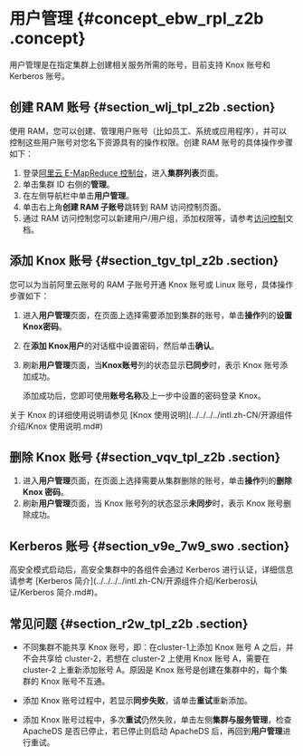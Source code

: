 # 用户管理 {#concept_ebw_rpl_z2b .concept}

用户管理是在指定集群上创建相关服务所需的账号，目前支持 Knox 账号和 Kerberos 账号。

## 创建 RAM 账号 {#section_wlj_tpl_z2b .section}

使用 RAM，您可以创建、管理用户账号（比如员工、系统或应用程序），并可以控制这些用户账号对您名下资源具有的操作权限。创建 RAM 账号的具体操作步骤如下：

1.  登录[阿里云 E-MapReduce 控制台](https://emr.console.aliyun.com/console)，进入**集群列表**页面。
2.  单击集群 ID 右侧的**管理**。
3.  在左侧导航栏中单击**用户管理**。
4.  单击右上角**创建 RAM 子账号**跳转到 RAM 访问控制页面。
5.  通过 RAM 访问控制您可以新建用户/用户组，添加权限等，请参考[访问控制](https://www.alibabacloud.com/help/zh/product/28625.htm)文档。

## 添加 Knox 账号 {#section_tgv_tpl_z2b .section}

您可以为当前阿里云账号的 RAM 子账号开通 Knox 账号或 Linux 账号，具体操作步骤如下：

1.  进入**用户管理**页面，在页面上选择需要添加到集群的账号，单击**操作**列的**设置Knox密码**。
2.  在**添加 Knox用户**的对话框中设置密码，然后单击**确认**。
3.  刷新**用户管理**页面，当**Knox账号**列的状态显示**已同步**时，表示 Knox 账号添加成功。

    添加成功后，您即可使用**账号名称**及上一步中设置的密码登录 Knox。


关于 Knox 的详细使用说明请参见 [Knox 使用说明](../../../../intl.zh-CN/开源组件介绍/Knox 使用说明.md#)

## 删除 Knox 账号 {#section_vqv_tpl_z2b .section}

1.  进入**用户管理**页面，在页面上选择需要从集群删除的账号，单击**操作**列的**删除 Knox 密码**。
2.  刷新**用户管理**页面，当 Knox 账号列的状态显示**未同步**时，表示 Knox 账号删除成功。

## Kerberos 账号 {#section_v9e_7w9_swo .section}

高安全模式启动后，高安全集群中的各组件会通过 Kerberos 进行认证，详细信息请参考 [Kerberos 简介](../../../../intl.zh-CN/开源组件介绍/Kerberos认证/Kerberos 简介.md#)。

## 常见问题 {#section_r2w_tpl_z2b .section}

-   不同集群不能共享 Knox 账号，即：在cluster-1上添加 Knox 账号 A 之后，并不会共享给 cluster-2，若想在 cluster-2 上使用 Knox 账号 A，需要在 cluster-2 上重新添加账号 A。原因是 Knox 账号是创建在集群中的，每个集群的 Knox 账号不互通。

-   添加 Knox 账号过程中，若显示**同步失败**，请单击**重试**重新添加。

-   添加 Knox 账号过程中，多次**重试**仍然失败，单击左侧**集群与服务管理**，检查 ApacheDS 是否已停止，若已停止则启动 ApacheDS 后，再回到**用户管理**进行重试。


